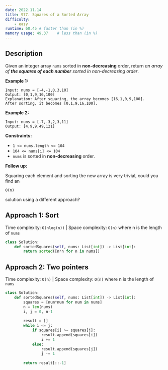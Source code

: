 ```yaml
---
date: 2022.11.14
title: 977. Squares of a Sorted Array
difficulty:
    - easy
runtime: 60.45 # faster than (in %)
memory usage: 49.37    # less than (in %)
---
```

## Description
Given an integer array `nums` sorted in **non-decreasing** order, return *an array of **the squares of each number** sorted in non-decreasing order*.

**Example 1:**

```
Input: nums = [-4,-1,0,3,10]
Output: [0,1,9,16,100]
Explanation: After squaring, the array becomes [16,1,0,9,100].
After sorting, it becomes [0,1,9,16,100].

```

**Example 2:**

```
Input: nums = [-7,-3,2,3,11]
Output: [4,9,9,49,121]

```

**Constraints:**

- `1 <= nums.length <= 104`
- `104 <= nums[i] <= 104`
- `nums` is sorted in **non-decreasing** order.

**Follow up:**

Squaring each element and sorting the new array is very trivial, could you find an

```
O(n)
```

solution using a different approach?

## Approach 1: Sort
Time complexity: `O(nlog(n))`    |    Space complexity: `O(n)`
where n is the length of `nums`

``` python
class Solution:
    def sortedSquares(self, nums: List[int]) -> List[int]:
        return sorted([n*n for n in nums])
```


## Approach 2: Two pointers
Time complexity: `O(n)`    |    Space complexity: `O(n)`
where n is the length of `nums`

``` python
class Solution:
    def sortedSquares(self, nums: List[int]) -> List[int]:
        squares = [num*num for num in nums]
        n = len(nums)
        i, j = 0, n-1
        
        result = []
        while i <= j:
            if squares[i] >= squares[j]:
                result.append(squares[i])
                i += 1
            else:
                result.append(squares[j])
                j -= 1
        
        return result[::-1]
```